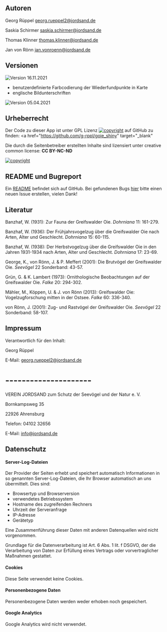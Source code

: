 ## Autoren

Georg Rüppel [georg.rueppel2@jordsand.de](mailto:georg.rueppel2@jordsand.de)

Saskia Schirmer [saskia.schirmer@jordsand.de](mailto:saskia.schirmer@jordsand.de)

Thomas Klinner [thomas.klinner@jordsand.de](mailto:thomas.klinner@jordsand.de)

Jan von Rönn [jan.vonroenn@jordsand.de](mailto:jan.vonroenn@jordsand.de)


## Versionen

![Version](https://img.shields.io/badge/Version-v1.1.0-blue.svg) 16.11.2021

- benutzerdefinierte Farbcodierung der Wiederfundpunkte in Karte
- englische Bildunterschriften

![Version](https://img.shields.io/badge/Version-v1.0.0-blue.svg) 05.04.2021

## Urheberrecht

Der Code zu dieser App ist unter GPL Lizenz [![copyright](https://img.shields.io/badge/License-GPL_v3-green.svg)](http://www.gnu.org/licenses/gpl-3.0) auf GitHub zu finden: <a href="https://github.com/g-rppl/goie_shiny" target="_blank"<i class='fa fa-github fa-lg' style="color:black"></i></a>

Die durch die Seitenbetreiber erstellten Inhalte sind lizensiert unter creative common license: **CC BY-NC-ND**

[![copyright](https://i.creativecommons.org/l/by-nc-nd/4.0/88x31.png)](https://creativecommons.org/licenses/by-nc-nd/4.0/)


## README und Bugreport

Ein [README](https://github.com/g-rppl/goie_shiny#readme) befindet sich auf GitHub. Bei gefundenen Bugs [hier](https://github.com/g-rppl/goie_shiny/issues) bitte einen neuen Issue erstellen, vielen Dank!


## Literatur

Banzhaf, W. (1931): Zur Fauna der Greifswalder Oie. *Dohrniana* 11: 161-279.

Banzhaf, W. (1936): Der Frühjahrsvogelzug über die Greifswalder Oie nach Arten, Alter und Geschlecht. *Dohrniana* 15: 60-115.

Banzhaf, W. (1938): Der Herbstvogelzug über die Greifswalder Oie in den Jahren 1931-1934 nach Arten, Alter und Geschlecht. *Dohrniana* 17: 23-69.

George, K., von Rönn, J. & P. Meffert (2001): Die Brutvögel der Greifswalder Oie. *Seevögel* 22 Sonderband: 43-57.

Grün, G. & K. Lambert (1973): Ornithologische Beobachtungen auf der Greifswalder Oie. *Falke* 20: 294-302.

Mähler, M., Köppen, U. & J. von Rönn (2013): Greifswalder Oie: Vogelzugforschung mitten in der Ostsee. *Falke* 60: 336-340.

von Rönn, J. (2001): Zug- und Rastvögel der Greifswalder Oie. *Seevögel* 22 Sonderband: 58-107.


## Impressum

Verantwortlich für den Inhalt:

Georg Rüppel

E-Mail: [georg.rueppel2@jordsand.de](mailto:georg.rueppel2@jordsand.de)

# ---------------------

VEREIN JORDSAND zum Schutz der Seevögel und der Natur e. V.

Bornkampsweg 35

22926 Ahrensburg

Telefon:   04102 32656

E-Mail: [info@jordsand.de](mailto:info@jordsand.de)


## Datenschutz

#### Server-Log-Dateien

Der Provider der Seiten erhebt und speichert automatisch Informationen in so genannten Server-Log-Dateien, die Ihr Browser automatisch an uns übermittelt. Dies sind:

- Browsertyp und Browserversion
- verwendetes Betriebssystem
- Hostname des zugreifenden Rechners
- Uhrzeit der Serveranfrage
- IP-Adresse
- Gerätetyp

Eine Zusammenführung dieser Daten mit anderen Datenquellen wird nicht vorgenommen.

Grundlage für die Datenverarbeitung ist Art. 6 Abs. 1 lit. f DSGVO, der die Verarbeitung von Daten zur Erfüllung eines Vertrags oder vorvertraglicher Maßnahmen gestattet.

#### Cookies
Diese Seite verwendet keine Cookies.

#### Personenbezogene Daten
Personenbezogene Daten werden weder erhoben noch gespeichert.

#### Google Analytics
Google Analytics wird nicht verwendet.




